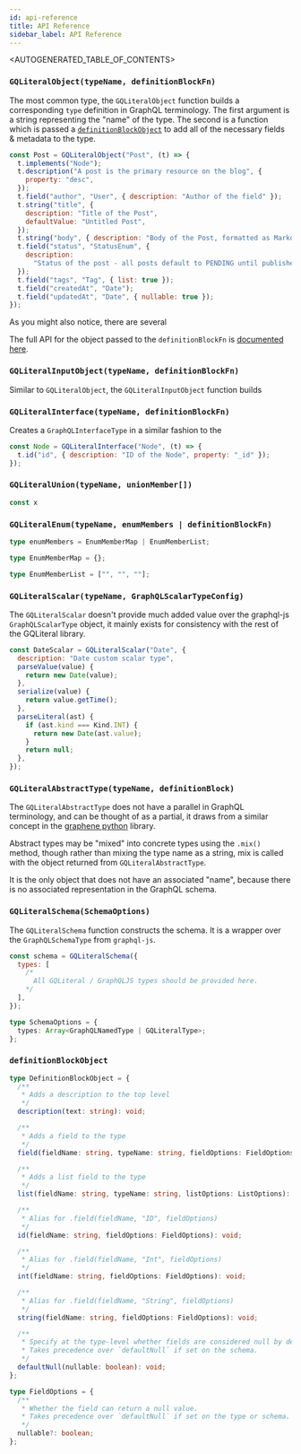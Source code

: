 ```yaml
---
id: api-reference
title: API Reference
sidebar_label: API Reference
---
```


<AUTOGENERATED_TABLE_OF_CONTENTS>

### `GQLiteralObject(typeName, definitionBlockFn)`

The most common type, the `GQLiteralObject` function builds a corresponding `type` definition in GraphQL terminology. The first argument is a string representing the "name" of the type. The second is a function which is passed a [`definitionBlockObject`](#definitionblockobject) to add all of the necessary fields & metadata to the type.

```js
const Post = GQLiteralObject("Post", (t) => {
  t.implements("Node");
  t.description("A post is the primary resource on the blog", {
    property: "desc",
  });
  t.field("author", "User", { description: "Author of the field" });
  t.string("title", {
    description: "Title of the Post",
    defaultValue: "Untitled Post",
  });
  t.string("body", { description: "Body of the Post, formatted as Markdown" });
  t.field("status", "StatusEnum", {
    description:
      "Status of the post - all posts default to PENDING until published",
  });
  t.field("tags", "Tag", { list: true });
  t.field("createdAt", "Date");
  t.field("updatedAt", "Date", { nullable: true });
});
```

As you might also notice, there are several

The full API for the object passed to the `definitionBlockFn` is [documented here](#definitionblockobject).

### `GQLiteralInputObject(typeName, definitionBlockFn)`

Similar to `GQLiteralObject`, the `GQLiteralInputObject` function builds

### `GQLiteralInterface(typeName, definitionBlockFn)`

Creates a `GraphQLInterfaceType` in a similar fashion to the

```js
const Node = GQLiteralInterface("Node", (t) => {
  t.id("id", { description: "ID of the Node", property: "_id" });
});
```

### `GQLiteralUnion(typeName, unionMember[])`

```js
const x
```

### `GQLiteralEnum(typeName, enumMembers | definitionBlockFn)`

```ts
type enumMembers = EnumMemberMap | EnumMemberList;

type EnumMemberMap = {};

type EnumMemberList = ["", "", ""];
```

### `GQLiteralScalar(typeName, GraphQLScalarTypeConfig)`

The `GQLiteralScalar` doesn't provide much added value over the graphql-js `GraphQLScalarType` object, it mainly exists for consistency with the rest of the GQLiteral library.

```js
const DateScalar = GQLiteralScalar("Date", {
  description: "Date custom scalar type",
  parseValue(value) {
    return new Date(value);
  },
  serialize(value) {
    return value.getTime();
  },
  parseLiteral(ast) {
    if (ast.kind === Kind.INT) {
      return new Date(ast.value);
    }
    return null;
  },
});
```

### `GQLiteralAbstractType(typeName, definitionBlock)`

The `GQLiteralAbstractType` does not have a parallel in GraphQL terminology, and can be thought of as a partial, it draws from a similar concept in the [graphene python](https://docs.graphene-python.org/en/latest/types/abstracttypes/) library.

Abstract types may be "mixed" into concrete types using the `.mix()` method, though rather than mixing the type name as a string, mix is called with the object returned from `GQLiteralAbstractType`.

It is the only object that does not have an associated "name", because there is no associated representation in the GraphQL schema.

### `GQLiteralSchema(SchemaOptions)`

The `GQLiteralSchema` function constructs the schema. It is a wrapper over the `GraphQLSchemaType` from `graphql-js`.

```js
const schema = GQLiteralSchema({
  types: [
    /* 
      All GQLiteral / GraphQLJS types should be provided here.
    */
  ],
});
```

```ts
type SchemaOptions = {
  types: Array<GraphQLNamedType | GQLiteralType>;
};
```

### `definitionBlockObject`

```ts
type DefinitionBlockObject = {
  /**
   * Adds a description to the top level
   */
  description(text: string): void;

  /**
   * Adds a field to the type
   */
  field(fieldName: string, typeName: string, fieldOptions: FieldOptions): void;

  /**
   * Adds a list field to the type
   */
  list(fieldName: string, typeName: string, listOptions: ListOptions): void;

  /**
   * Alias for .field(fieldName, "ID", fieldOptions)
   */
  id(fieldName: string, fieldOptions: FieldOptions): void;

  /**
   * Alias for .field(fieldName, "Int", fieldOptions)
   */
  int(fieldName: string, fieldOptions: FieldOptions): void;

  /**
   * Alias for .field(fieldName, "String", fieldOptions)
   */
  string(fieldName: string, fieldOptions: FieldOptions): void;

  /**
   * Specify at the type-level whether fields are considered null by default.
   * Takes precedence over `defaultNull` if set on the schema.
   */
  defaultNull(nullable: boolean): void;
};

type FieldOptions = {
  /**
   * Whether the field can return a null value.
   * Takes precedence over `defaultNull` if set on the type or schema.
   */
  nullable?: boolean;
};
```

